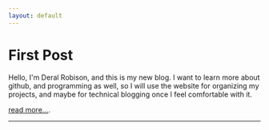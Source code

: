 ```yaml
---
layout: default
---
```


# [](#header-1)First Post

Hello, I'm Deral Robison, and this is my new blog. I want to learn more about github, 
and programming as well, so I will use the website for organizing my projects, and 
maybe for technical blogging once I feel comfortable with it.

[read more...](post).

* * *
